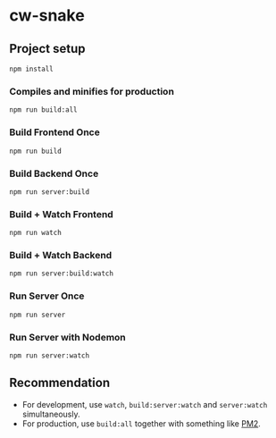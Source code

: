 # cw-snake

## Project setup
```
npm install
```

### Compiles and minifies for production
```
npm run build:all
```

### Build Frontend Once
```
npm run build
```

### Build Backend Once
```
npm run server:build
```

### Build + Watch Frontend
```
npm run watch
```

### Build + Watch Backend
```
npm run server:build:watch
```

### Run Server Once
```
npm run server
```

### Run Server with Nodemon
```
npm run server:watch
```

## Recommendation
* For development, use `watch`, `build:server:watch` and `server:watch` simultaneously.
* For production, use `build:all` together with something like [PM2](https://www.npmjs.com/package/pm2).